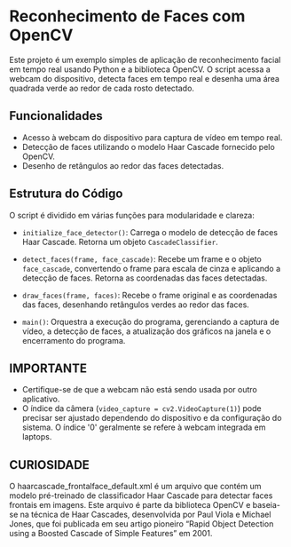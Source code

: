 # Reconhecimento de Faces com OpenCV

Este projeto é um exemplo simples de aplicação de reconhecimento facial em tempo real usando Python e a biblioteca OpenCV. O script acessa a webcam do dispositivo, detecta faces em tempo real e desenha uma área quadrada verde ao redor de cada rosto detectado.

## Funcionalidades

- Acesso à webcam do dispositivo para captura de vídeo em tempo real.
- Detecção de faces utilizando o modelo Haar Cascade fornecido pelo OpenCV.
- Desenho de retângulos ao redor das faces detectadas.

## Estrutura do Código

O script é dividido em várias funções para modularidade e clareza:

- `initialize_face_detector()`: Carrega o modelo de detecção de faces Haar Cascade. Retorna um objeto `CascadeClassifier`.

- `detect_faces(frame, face_cascade)`: Recebe um frame e o objeto `face_cascade`, convertendo o frame para escala de cinza e aplicando a detecção de faces. Retorna as coordenadas das faces detectadas.

- `draw_faces(frame, faces)`: Recebe o frame original e as coordenadas das faces, desenhando retângulos verdes ao redor das faces.

- `main()`: Orquestra a execução do programa, gerenciando a captura de vídeo, a detecção de faces, a atualização dos gráficos na janela e o encerramento do programa.

## IMPORTANTE

- Certifique-se de que a webcam não está sendo usada por outro aplicativo.
- O índice da câmera (`video_capture = cv2.VideoCapture(1)`) pode precisar ser ajustado dependendo do dispositivo e da configuração do sistema. O índice '0' geralmente se refere à webcam integrada em laptops.

## CURIOSIDADE

O haarcascade_frontalface_default.xml é um arquivo que contém um modelo pré-treinado de classificador Haar Cascade para detectar faces frontais em imagens. Este arquivo é parte da biblioteca OpenCV e baseia-se na técnica de Haar Cascades, desenvolvida por Paul Viola e Michael Jones, que foi publicada em seu artigo pioneiro “Rapid Object Detection using a Boosted Cascade of Simple Features” em 2001.
